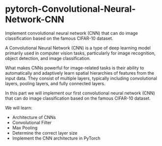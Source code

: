 # pytorch-Convolutional-Neural-Network-CNN
Implement convolutional neural network (CNN) that can do image classification based on the famous CIFAR-10 dataset.

A Convolutional Neural Network (CNN) is a type of deep learning model primarily used in computer vision tasks, particularly for image recognition, object detection, and image classification.

What makes CNNs powerful for image-related tasks is their ability to automatically and adaptively learn spatial hierarchies of features from the input data. They consist of multiple layers, typically including convolutional layers, pooling layers, and fully connected layers.

In this part we will implement our first convolutional neural network (CNN) that can do image classification based on the famous CIFAR-10 dataset.

We will learn:
- Architecture of CNNs
- Convolutional Filter
- Max Pooling
- Determine the correct layer size
- Implement the CNN architecture in PyTorch
